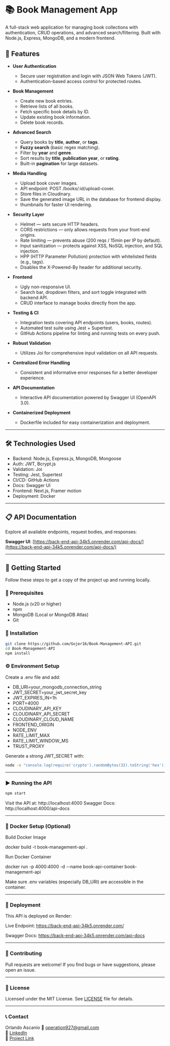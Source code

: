 # 📚 Book Management App

A full-stack web application for managing book collections with authentication, CRUD operations, and advanced search/filtering. Built with Node.js, Express, MongoDB, and a modern frontend.

## 🚀 Features

* **User Authentication**
  * Secure user registration and login with JSON Web Tokens (JWT).
  * Authentication-based access control for protected routes.

* **Book Management**
  * Create new book entries.
  * Retrieve lists of all books.
  * Fetch specific book details by ID.
  * Update existing book information.
  * Delete book records.

* **Advanced Search**
  * Query books by **title**, **author**, or **tags**.
  * **Fuzzy search** (basic regex matching).
  * Filter by **year** and **genre**.
  * Sort results by **title**, **publication year**, or **rating**.
  * Built-in **pagination** for large datasets.

* **Media Handling**
  * Upload book cover images.
  * API endpoint: POST /books/:id/upload-cover.
  * Store files in Cloudinary.
  * Save the generated image URL in the database for frontend display.
  * thumbnails for faster UI rendering.

* **Security Layer**
  * Helmet — sets secure HTTP headers.
  * CORS restrictions — only allows requests from your front-end origins.
  * Rate limiting — prevents abuse (200 reqs / 15min per IP by default).
  * Input sanitization — protects against XSS, NoSQL injection, and SQL injection.
  * HPP (HTTP Parameter Pollution) protection with whitelisted fields (e.g., tags).
  * Disables the X-Powered-By header for additional security.

* **Frontend**
  * Ugly non-responsive UI.
  * Search bar, dropdown filters, and sort toggle integrated with backend API.
  * CRUD interface to manage books directly from the app.

* **Testing & CI**

  * Integration tests covering API endpoints (users, books, routes).
  * Automated test suite using Jest + Supertest.
  * GitHub Actions pipeline for linting and running tests on every push.

* **Robust Validation**
  * Utilizes Joi for comprehensive input validation on all API requests.

* **Centralized Error Handling**
  * Consistent and informative error responses for a better developer experience.

* **API Documentation**
  * Interactive API documentation powered by Swagger UI (OpenAPI 3.0).

* **Containerized Deployment**
  * Dockerfile included for easy containerization and deployment.

---

## 🛠️ Technologies Used

  * Backend: Node.js, Express.js, MongoDB, Mongoose
  * Auth: JWT, Bcrypt.js
  * Validation: Joi
  * Testing: Jest, Supertest
  * CI/CD: GitHub Actions
  * Docs: Swagger UI
  * Frontend: Next.js, Framer motion
  * Deployment: Docker

---

## 📋 API Documentation

Explore all available endpoints, request bodies, and responses:

**Swagger UI**: [https://back-end-api-34k5.onrender.com/api-docs/](https://back-end-api-34k5.onrender.com/api-docs/)

---

## 🚦 Getting Started

Follow these steps to get a copy of the project up and running locally.

### 📌 Prerequisites

* Node.js (v20 or higher)
* npm
* MongoDB (Local or MongoDB Atlas)
* Git

### 🔧 Installation

```bash
git clone https://github.com/Gojer16/Book-Management-API.git
cd Book-Management-API
npm install
```

### ⚙️ Environment Setup

Create a .env file and add:

  * DB_URI=your_mongodb_connection_string
  * JWT_SECRET=your_jwt_secret_key
  * JWT_EXPIRES_IN=1h
  * PORT=4000
  * CLOUDINARY_API_KEY
  * CLOUDINARY_API_SECRET
  * CLOUDINARY_CLOUD_NAME
  * FRONTEND_ORIGIN
  * NODE_ENV
  * RATE_LIMIT_MAX
  * RATE_LIMIT_WINDOW_MS
  * TRUST_PROXY

Generate a strong JWT_SECRET with:

```bash
node -e "console.log(require('crypto').randomBytes(32).toString('hex'))"
```
---

### ▶️ Running the API
```bash
npm start
```
Visit the API at: http://localhost:4000 Swagger Docs: http://localhost:4000/api-docs

---

### 🐳 Docker Setup (Optional)

Build Docker Image

docker build -t book-management-api .

Run Docker Container

docker run -p 4000:4000 -d --name book-api-container book-management-api

Make sure .env variables (especially DB_URI) are accessible in the container.

---

### 🚀 Deployment

This API is deployed on Render:

Live Endpoint: https://back-end-api-34k5.onrender.com/

Swagger Docs: https://back-end-api-34k5.onrender.com/api-docs

---

### 🤝 Contributing

Pull requests are welcome! If you find bugs or have suggestions, please open an issue.

---

### 📝 License

Licensed under the MIT License. See [LICENSE](./LICENSE) file for details.  

---

### 📞 Contact

Orlando Ascanio
📧 [operation927@gmail.com](mailto:operation927@gmail.com)  
🔗 [LinkedIn](https://www.linkedin.com/in/orlando-ascanio-dev)  
🔗 [Project Link](https://github.com/Gojer16/Book-Management-APP)
